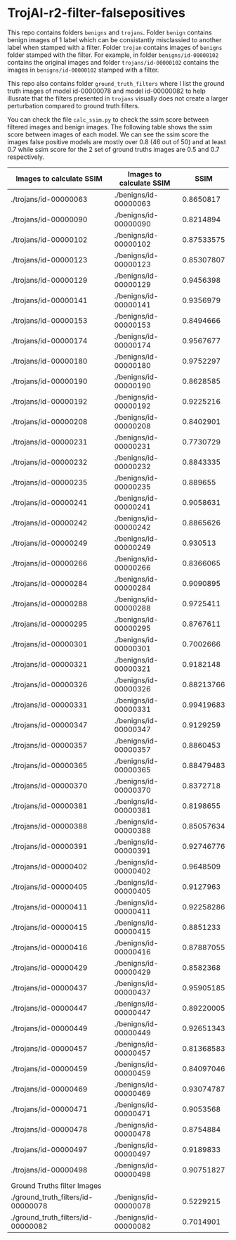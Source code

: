 # TrojAI-r2-filter-falsepositives

This repo contains folders `benigns` and `trojans`. Folder `benign` contains benign images of 1 label which can be consistantly misclassied to another label when stamped with a filter.
Folder `trojan` contains images of `benigns` folder stamped with the filter.
For example, in folder `benigns/id-00000102` contains the original images and folder `trojans/id-00000102` contains the images in `benigns/id-00000102` stamped with a filter.

This repo also contains folder `ground_truth_filters` where I list the ground truth images of model id-00000078 and model id-00000082 to help illusrate that the filters presented in 
`trojans` visually does not create a larger perturbation compared to ground truth filters.

You can check the file `calc_ssim.py` to check the ssim score between filtered images and benign images. The following table shows the ssim score between images of each model.
We can see the ssim score the images false positive models are mostly over 0.8 (46 out of 50) and at least 0.7 while ssim score for the 2 set of ground truths images are 0.5 and 0.7 respectively.

| Images to calculate SSIM           | Images to calculate SSIM | SSIM       |
|------------------------------------|--------------------------|------------|
| ./trojans/id-00000063              | ./benigns/id-00000063    | 0.8650817  |
| ./trojans/id-00000090              | ./benigns/id-00000090    | 0.8214894  |
| ./trojans/id-00000102              | ./benigns/id-00000102    | 0.87533575 |
| ./trojans/id-00000123              | ./benigns/id-00000123    | 0.85307807 |
| ./trojans/id-00000129              | ./benigns/id-00000129    | 0.9456398  |
| ./trojans/id-00000141              | ./benigns/id-00000141    | 0.9356979  |
| ./trojans/id-00000153              | ./benigns/id-00000153    | 0.8494666  |
| ./trojans/id-00000174              | ./benigns/id-00000174    | 0.9567677  |
| ./trojans/id-00000180              | ./benigns/id-00000180    | 0.9752297  |
| ./trojans/id-00000190              | ./benigns/id-00000190    | 0.8628585  |
| ./trojans/id-00000192              | ./benigns/id-00000192    | 0.9225216  |
| ./trojans/id-00000208              | ./benigns/id-00000208    | 0.8402901  |
| ./trojans/id-00000231              | ./benigns/id-00000231    | 0.7730729  |
| ./trojans/id-00000232              | ./benigns/id-00000232    | 0.8843335  |
| ./trojans/id-00000235              | ./benigns/id-00000235    | 0.889655   |
| ./trojans/id-00000241              | ./benigns/id-00000241    | 0.9058631  |
| ./trojans/id-00000242              | ./benigns/id-00000242    | 0.8865626  |
| ./trojans/id-00000249              | ./benigns/id-00000249    | 0.930513   |
| ./trojans/id-00000266              | ./benigns/id-00000266    | 0.8366065  |
| ./trojans/id-00000284              | ./benigns/id-00000284    | 0.9090895  |
| ./trojans/id-00000288              | ./benigns/id-00000288    | 0.9725411  |
| ./trojans/id-00000295              | ./benigns/id-00000295    | 0.8767611  |
| ./trojans/id-00000301              | ./benigns/id-00000301    | 0.7002666  |
| ./trojans/id-00000321              | ./benigns/id-00000321    | 0.9182148  |
| ./trojans/id-00000326              | ./benigns/id-00000326    | 0.88213766 |
| ./trojans/id-00000331              | ./benigns/id-00000331    | 0.99419683 |
| ./trojans/id-00000347              | ./benigns/id-00000347    | 0.9129259  |
| ./trojans/id-00000357              | ./benigns/id-00000357    | 0.8860453  |
| ./trojans/id-00000365              | ./benigns/id-00000365    | 0.88479483 |
| ./trojans/id-00000370              | ./benigns/id-00000370    | 0.8372718  |
| ./trojans/id-00000381              | ./benigns/id-00000381    | 0.8198655  |
| ./trojans/id-00000388              | ./benigns/id-00000388    | 0.85057634 |
| ./trojans/id-00000391              | ./benigns/id-00000391    | 0.92746776 |
| ./trojans/id-00000402              | ./benigns/id-00000402    | 0.9648509  |
| ./trojans/id-00000405              | ./benigns/id-00000405    | 0.9127963  |
| ./trojans/id-00000411              | ./benigns/id-00000411    | 0.92258286 |
| ./trojans/id-00000415              | ./benigns/id-00000415    | 0.8851233  |
| ./trojans/id-00000416              | ./benigns/id-00000416    | 0.87887055 |
| ./trojans/id-00000429              | ./benigns/id-00000429    | 0.8582368  |
| ./trojans/id-00000437              | ./benigns/id-00000437    | 0.95905185 |
| ./trojans/id-00000447              | ./benigns/id-00000447    | 0.89220005 |
| ./trojans/id-00000449              | ./benigns/id-00000449    | 0.92651343 |
| ./trojans/id-00000457              | ./benigns/id-00000457    | 0.81368583 |
| ./trojans/id-00000459              | ./benigns/id-00000459    | 0.84097046 |
| ./trojans/id-00000469              | ./benigns/id-00000469    | 0.93074787 |
| ./trojans/id-00000471              | ./benigns/id-00000471    | 0.9053568  |
| ./trojans/id-00000478              | ./benigns/id-00000478    | 0.8754884  |
| ./trojans/id-00000497              | ./benigns/id-00000497    | 0.9189833  |
| ./trojans/id-00000498              | ./benigns/id-00000498    | 0.90751827 |
| Ground Truths filter Images        |                          |            |
| ./ground_truth_filters/id-00000078 | ./benigns/id-00000078    | 0.5229215  |
| ./ground_truth_filters/id-00000082 | ./benigns/id-00000082    | 0.7014901  |
